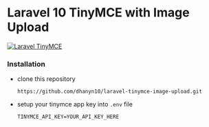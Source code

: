 # Laravel 10 TinyMCE with Image Upload

[![Laravel TinyMCE](https://github.com/dhanyn10/laravel-tinymce-image-upload/actions/workflows/laravel.yml/badge.svg)](https://github.com/dhanyn10/laravel-tinymce-image-upload/actions/workflows/laravel.yml)

### Installation
- clone this repository
    ```
    https://github.com/dhanyn10/laravel-tinymce-image-upload.git
    ```
- setup your tinymce app key into `.env` file
    ```
    TINYMCE_API_KEY=YOUR_API_KEY_HERE
    ```
